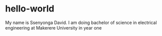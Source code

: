 # hello-world
My name is Ssenyonga David.
I am doing bachelor of science in electrical engineering at Makerere University in year one
